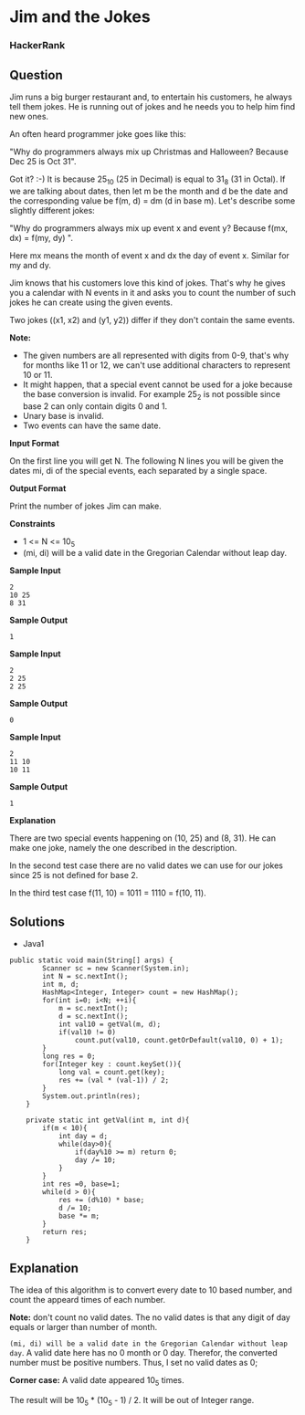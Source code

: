 # Jim and the Jokes

### HackerRank

## Question

Jim runs a big burger restaurant and, to entertain his customers, he always tell them jokes. He is running out of jokes and he needs you to help him find new ones.

An often heard programmer joke goes like this:

"Why do programmers always mix up Christmas and Halloween? Because Dec 25 is Oct 31".

Got it? :-) It is because 25<sub>10</sub> (25 in Decimal) is equal to 31<sub>8</sub> (31 in Octal).
If we are talking about dates, then let m be the month and d be the date and the corresponding value be f(m, d) = dm (d in base m). Let's describe some slightly different jokes:

"Why do programmers always mix up event x and event y? Because f(mx, dx) = f(my, dy) ".

Here mx means the month of event x and dx the day of event x. Similar for my and dy.

Jim knows that his customers love this kind of jokes. That's why he gives you a calendar with N events in it and asks you to count the number of such jokes he can create using the given events.

Two jokes ((x1, x2) and (y1, y2)) differ if they don't contain the same events.

**Note:**

* The given numbers are all represented with digits from 0-9, that's why for months like 11 or 12, we can't use additional characters to represent 10 or 11.
* It might happen, that a special event cannot be used for a joke because the base conversion is invalid. For example 25<sub>2</sub> is not possible since base 2 can only contain digits 0 and 1.
* Unary base is invalid.
* Two events can have the same date.

**Input Format**

On the first line you will get N. The following N lines you will be given the dates mi, di of the special events, each separated by a single space.

**Output Format**

Print the number of jokes Jim can make.

**Constraints**

* 1 <= N <= 10<sub>5</sub>
* (mi, di) will be a valid date in the Gregorian Calendar without leap day.

**Sample Input**
```
2
10 25
8 31
```

**Sample Output**
```
1
```

**Sample Input**
```
2
2 25
2 25
```

**Sample Output**
```
0
```

**Sample Input**
```
2
11 10
10 11
```

**Sample Output**
```
1
```

**Explanation**

There are two special events happening on (10, 25) and (8, 31). He can make one joke, namely the one described in the description.

In the second test case there are no valid dates we can use for our jokes since 25 is not defined for base 2.

In the third test case f(11, 10) = 1011 = 1110 = f(10, 11).

## Solutions

* Java1
```
public static void main(String[] args) {
        Scanner sc = new Scanner(System.in);
        int N = sc.nextInt();
        int m, d;
        HashMap<Integer, Integer> count = new HashMap();
        for(int i=0; i<N; ++i){
            m = sc.nextInt();
            d = sc.nextInt();
            int val10 = getVal(m, d);
            if(val10 != 0)
                count.put(val10, count.getOrDefault(val10, 0) + 1);
        }
        long res = 0;
        for(Integer key : count.keySet()){
            long val = count.get(key);
            res += (val * (val-1)) / 2;
        }
        System.out.println(res);
    }
    
    private static int getVal(int m, int d){
        if(m < 10){
            int day = d;
            while(day>0){
                if(day%10 >= m) return 0;
                day /= 10;
            }
        }
        int res =0, base=1;
        while(d > 0){
            res += (d%10) * base;
            d /= 10;
            base *= m;
        }
        return res;
    }
```

## Explanation

The idea of this algorithm is to convert every date to 10 based number, and count the appeard times of each number.

**Note:** don't count no valid dates. The no valid dates is that any digit of day equals or larger than number of month.

`(mi, di) will be a valid date in the Gregorian Calendar without leap day`. A valid date here has no 0 month or 0 day. Therefor, the converted number must be positive numbers. Thus, I set no valid dates as 0;

**Corner case:** A valid date appeared 10<sub>5</sub> times. 

The result will be 10<sub>5</sub> * (10<sub>5</sub> - 1) / 2. It will be out of Integer range.